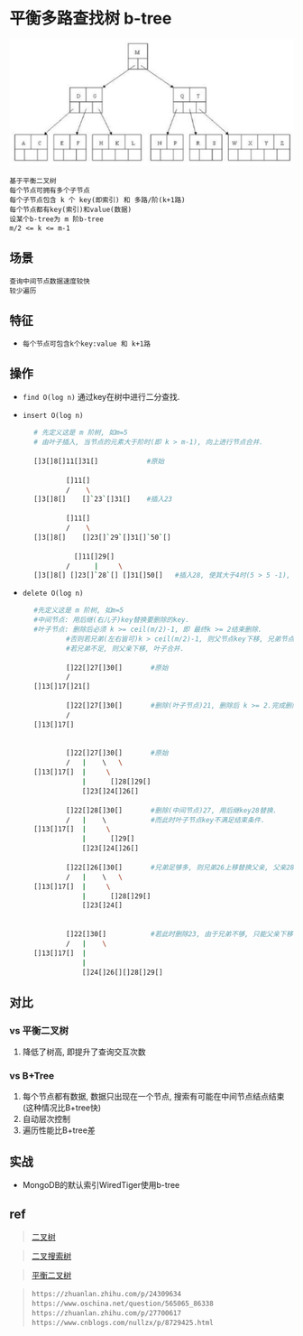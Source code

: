 # 平衡多路查找树 b-tree

![img](res/ds-b-tree.png)

    基于平衡二叉树
    每个节点可拥有多个子节点
    每个子节点包含 k 个 key(即索引) 和 多路/阶(k+1路)
    每个节点都有key(索引)和value(数据)
    设某个b-tree为 m 阶b-tree
    m/2 <= k <= m-1

## 场景

    查询中间节点数据速度较快
    较少遍历

## 特征

- `每个节点可包含k个key:value 和 k+1路`

## 操作

- `find O(log n)` 通过key在树中进行二分查找.

- `insert O(log n)`

```bash
      # 先定义这是 m 阶树, 如m=5
      # 由叶子插入, 当节点的元素大于阶时(即 k > m-1), 向上进行节点合并.

      []3[]8[]11[]31[]            #原始

              []11[]
              /    \
      []3[]8[]    []`23`[]31[]    #插入23

              []11[]
              /    \
      []3[]8[]    []23[]`29`[]31[]`50`[]

                []11[]29[]
              /      |     \
      []3[]8[] []23[]`28`[] []31[]50[]   #插入28, 使其大于4时(5 > 5 -1), 29向上进行节点合并.
```

- `delete O(log n)`

```bash
      #先定义这是 m 阶树, 如m=5
      #中间节点: 用后继(右儿子)key替换要删除的key.
      #叶子节点: 删除后必须 k >= ceil(m/2)-1, 即 最终k >= 2结束删除.
              #否则若兄弟(左右皆可)k > ceil(m/2)-1, 则父节点key下移, 兄弟节点key上移.
              #若兄弟不足, 则父亲下移, 叶子合并.

              []22[]27[]30[]       #原始
              /    
      []13[]17[]21[]             

              []22[]27[]30[]       #删除(叶子节点)21, 删除后 k >= 2.完成删除.
              /  
      []13[]17[]                 


              []22[]27[]30[]       #原始
              /   |    \   \
      []13[]17[]  |     \
                  |      []28[]29[]  
                  []23[]24[]26[]  

              []22[]28[]30[]       #删除(中间节点)27, 用后继key28替换.
              /   |    \           #而此时叶子节点key不满足结束条件.
      []13[]17[]  |     \
                  |      []29[]     
                  []23[]24[]26[]  

              []22[]26[]30[]       #兄弟足够多, 则兄弟26上移替换父亲, 父亲28下移补充叶子.完成删除.
              /   |    \   \
      []13[]17[]  |     \
                  |      []28[]29[] 
                  []23[]24[]


              []22[]30[]           #若此时删除23, 由于兄弟不够, 只能父亲下移合并叶子.完成删除.
              /   |    \
      []13[]17[]  |                
                  |                
                  []24[]26[][]28[]29[] 
```

## 对比

### vs 平衡二叉树

1. 降低了树高, 即提升了查询交互次数

### vs B+Tree

1. 每个节点都有数据, 数据只出现在一个节点, 搜索有可能在中间节点结点结束(这种情况比B+tree快)
2. 自动层次控制
3. 遍历性能比B+tree差

## 实战

- MongoDB的默认索引WiredTiger使用b-tree

## ref

> [二叉树](ds-binary-tree.md)  

> [二叉搜索树](ds-binary-search-tree.md)  

> [平衡二叉树](ds-AVL-tree.md)

> `https://zhuanlan.zhihu.com/p/24309634`  
> `https://www.oschina.net/question/565065_86338`  
> `https://zhuanlan.zhihu.com/p/27700617`  
> `https://www.cnblogs.com/nullzx/p/8729425.html`  
